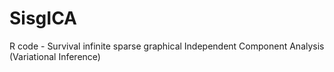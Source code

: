 # SisgICA
R code - Survival infinite sparse graphical Independent Component Analysis (Variational Inference)
